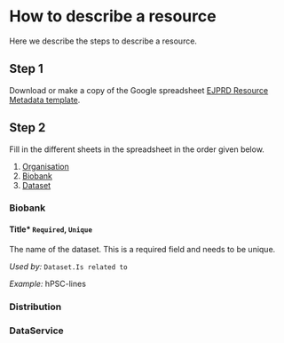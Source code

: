 # How to describe a resource
Here we describe the steps to describe a resource.

## Step 1
Download or make a copy of the Google spreadsheet
[EJPRD Resource Metadata template](https://docs.google.com/spreadsheets/d/1y-x7yf8RLvp9oZS_5fvyH6SFLMNZzP6agTl6Z_wTkx0/edit?usp=sharing).

## Step 2
Fill in the different sheets in the spreadsheet in the order given below.

1. [Organisation](Organisation.md)
2. [Biobank](BiobankOrPatientRegistry.md)
3. [Dataset](Dataset.md)

### Biobank
#### Title* `Required`, `Unique`
The name of the dataset. This is a required field and needs to be unique.

*Used by:*
`Dataset.Is related to`

*Example:*
hPSC-lines




### Distribution

###  DataService
